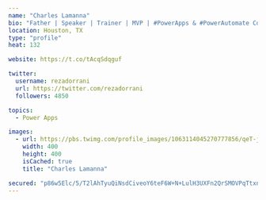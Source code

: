 ```yaml
---
name: "Charles Lamanna"
bio: "Father | Speaker | Trainer | MVP | #PowerApps & #PowerAutomate Community Super User | YouTuber Right-pointing triangle http://youtube.com/c/rezadorrani | Learn - Share - Clockwise rightwards and leftwards open circle arrows"
location: Houston, TX
type: "profile"
heat: 132

website: https://t.co/tAcqSdqguf

twitter:
  username: rezadorrani
  url: https://twitter.com/rezadorrani
  followers: 4850

topics:
  - Power Apps

images:
  - url: https://pbs.twimg.com/profile_images/1063114045270777856/qeT-jpWr_400x400.jpg
    width: 400
    height: 400
    isCached: true
    title: "Charles Lamanna"

secured: "p86w5Elc/5/T2lAhTyuQiNsdCiveoY6teF6W+N+LulH3UXFn2QrSMOVPqTtxnWSAq//EA9WsiLMCknAJo1r+SB5qwM8/McuEtWignuvAohlK4FRqHZFUXVwlcqfPqOo4Rdo+vRw8I0jD1O3rQ5HYorxKDtOvgOfzfr5GLxYh8l0jeYRh+ZXRySdlPKoPMz9/DfYE7r3BFaeO0WG9DlcR1tCKW4J9e1qlKcCrGmyfQrx2kVDXJv7Evg7bzEehUUTAZna8u5URTTUa+KZGBFS7+x8ITaVQr0/Y9tzN3HJ19oT5KPztvZlf6+9FVsn3Jl+9b33yUTZ7BIelymyt1RKqtIPkf0wjEGMq4c5mm3gqu0s0usXL8M7gf1paa4sO7kOTyKxhalTxHOyKWooLLccXhURZ7R0+opFDiV62opVGG/o=;nnGBzl+MGTF8wcwz7BU0Yw=="
---
```



